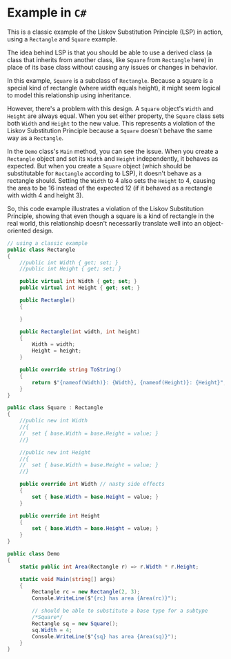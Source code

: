 # Example in `C#`

This is a classic example of the Liskov Substitution Principle (LSP) in action, using a `Rectangle` and `Square` example.

The idea behind LSP is that you should be able to use a derived class (a class that inherits from another class, like `Square` from `Rectangle` here) in place of its base class without causing any issues or changes in behavior.

In this example, `Square` is a subclass of `Rectangle`. Because a square is a special kind of rectangle (where width equals height), it might seem logical to model this relationship using inheritance.

However, there's a problem with this design. A `Square` object's `Width` and `Height` are always equal. When you set either property, the `Square` class sets both `Width` and `Height` to the new value. This represents a violation of the Liskov Substitution Principle because a `Square` doesn't behave the same way as a `Rectangle`.

In the `Demo` class's `Main` method, you can see the issue. When you create a `Rectangle` object and set its `Width` and `Height` independently, it behaves as expected. But when you create a `Square` object (which should be substitutable for `Rectangle` according to LSP), it doesn't behave as a rectangle should. Setting the `Width` to 4 also sets the `Height` to 4, causing the area to be 16 instead of the expected 12 (if it behaved as a rectangle with width 4 and height 3).

So, this code example illustrates a violation of the Liskov Substitution Principle, showing that even though a square is a kind of rectangle in the real world, this relationship doesn't necessarily translate well into an object-oriented design.

```csharp
// using a classic example
public class Rectangle
{
    //public int Width { get; set; }
    //public int Height { get; set; }

    public virtual int Width { get; set; }
    public virtual int Height { get; set; }

    public Rectangle()
    {

    }

    public Rectangle(int width, int height)
    {
        Width = width;
        Height = height;
    }

    public override string ToString()
    {
        return $"{nameof(Width)}: {Width}, {nameof(Height)}: {Height}";
    }
}

public class Square : Rectangle
{
    //public new int Width
    //{
    //  set { base.Width = base.Height = value; }
    //}

    //public new int Height
    //{
    //  set { base.Width = base.Height = value; }
    //}

    public override int Width // nasty side effects
    {
        set { base.Width = base.Height = value; }
    }

    public override int Height
    {
        set { base.Width = base.Height = value; }
    }
}

public class Demo
{
    static public int Area(Rectangle r) => r.Width * r.Height;

    static void Main(string[] args)
    {
        Rectangle rc = new Rectangle(2, 3);
        Console.WriteLine($"{rc} has area {Area(rc)}");

        // should be able to substitute a base type for a subtype
        /*Square*/
        Rectangle sq = new Square();
        sq.Width = 4;
        Console.WriteLine($"{sq} has area {Area(sq)}");
    }
}
```
